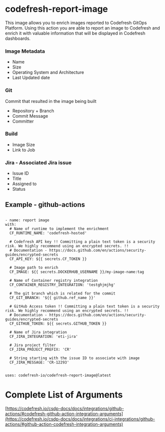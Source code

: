 # codefresh-report-image
This image allows you to enrich images reported to Codefresh GitOps Platform. 
Using this action you are able to report an image to Codefresh and enrich it with valuable information that will be displayed in Codefresh dashboards.

### Image Metadata
* Name
* Size
* Operating System and Architecture
* Last Updated date

### Git
Commit that resulted in the image being built
* Repository + Branch
* Commit Message
* Committer

### Build
* Image Size
* Link to Job

### Jira - Associated Jira issue
* Issue ID
* Title
* Assigned to
* Status

## Example - github-actions
  ```

- name: report image
  with:
    # Name of runtime to implement the enrichment
    CF_RUNTIME_NAME: 'codefresh-hosted'

    # Codefresh API key !! Committing a plain text token is a security risk. We highly recommend using an encrypted secrets. !!
    # Documentation - https://docs.github.com/en/actions/security-guides/encrypted-secrets
    CF_API_KEY: ${{ secrets.CF_TOKEN }}

    # Image path to enrich
    CF_IMAGE: ${{ secrets.DOCKERHUB_USERNAME }}/my-image-name:tag

    # Name of Container registry integration
    CF_CONTAINER_REGISTRY_INTEGRATION: 'testghjmjhg'

    # The git branch which is related for the commit
    CF_GIT_BRANCH: '${{ github.ref_name }}'

    # GitHub Access token !! Committing a plain text token is a security risk. We highly recommend using an encrypted secrets. !!
    # Documentation - https://docs.github.com/en/actions/security-guides/encrypted-secrets
    CF_GITHUB_TOKEN: ${{ secrets.GITHUB_TOKEN }}

    # Name of Jira integration
    CF_JIRA_INTEGRATION: 'eti-jira'

    # Jira project filter
    CF_JIRA_PROJECT_PREFIX: 'CR'

    # String starting with the issue ID to associate with image
    CF_JIRA_MESSAGE: 'CR-12293'


  uses: codefresh-io/codefresh-report-image@latest
  ```


# Complete List of Arguments
  [https://codefresh.io/csdp-docs/docs/integrations/github-actions/#codefresh-github-action-integration-arguments](https://codefresh.io/csdp-docs/docs/integrations/ci-integrations/github-actions/#github-action-codefresh-integration-arguments)
